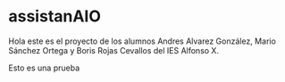 # assistanAIO
Hola este es el proyecto de los alumnos Andres Alvarez González, Mario Sánchez Ortega y  Boris Rojas Cevallos del IES Alfonso X.

Esto es una prueba